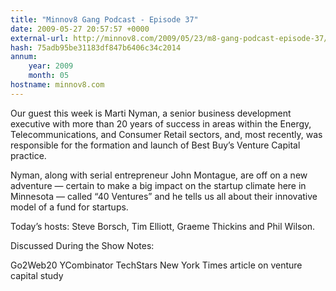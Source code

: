 ```yaml
---
title: "Minnov8 Gang Podcast - Episode 37"
date: 2009-05-27 20:57:57 +0000
external-url: http://minnov8.com/2009/05/23/m8-gang-podcast-episode-37/
hash: 75adb95be31183df847b6406c34c2014
annum:
    year: 2009
    month: 05
hostname: minnov8.com
---
```


Our guest this week is Marti Nyman, a senior business development executive with more than 20 years of success in areas within the Energy, Telecommunications, and Consumer Retail sectors, and, most recently, was responsible for the formation and launch of Best Buy’s Venture Capital practice.

Nyman, along with serial entrepreneur John Montague, are off on a new adventure — certain to make a big impact on the startup climate here in Minnesota —  called “40 Ventures” and he tells us all about their innovative model of a fund for startups.

Today’s hosts: Steve Borsch, Tim Elliott, Graeme Thickins and Phil Wilson.

Discussed During the Show Notes:


Go2Web20
YCombinator
TechStars
New York Times article on venture capital study





    

